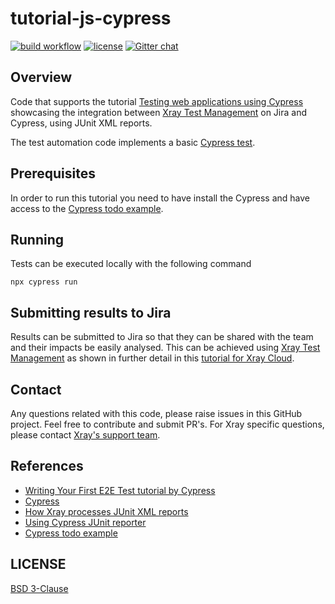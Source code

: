# tutorial-js-cypress
[![build workflow](https://github.com/Xray-App/tutorial-js-cypress/actions/workflows/main-cloud.yml/badge.svg)](https://github.com/Xray-App/tutorial-js-cypress/actions/workflows/main-cloud.yml)
[![license](https://img.shields.io/badge/License-BSD%203--Clause-green.svg)](https://opensource.org/licenses/BSD-3-Clause)
[![Gitter chat](https://badges.gitter.im/gitterHQ/gitter.png)](https://gitter.im/Xray-App/community)

## Overview
Code that supports the tutorial [Testing web applications using Cypress](https://docs.getxray.app/display/XRAYCLOUD/Testing+web+applications+using+Cypress) showcasing the integration between [Xray Test Management](https://www.getxray.app/) on Jira and Cypress, using JUnit XML reports.

The test automation code implements a basic [Cypress test](https://docs.cypress.io/guides/end-to-end-testing/writing-your-first-end-to-end-test).

## Prerequisites
In order to run this tutorial you need to have install the Cypress and have access to the [Cypress todo example](https://example.cypress.io/todo).

## Running
Tests can be executed locally with the following command
```
npx cypress run
```

## Submitting results to Jira

Results can be submitted to Jira so that they can be shared with the team and their impacts be easily analysed.
This can be achieved using [Xray Test Management](https://www.getxray.app/) as shown in further detail in this [tutorial for Xray Cloud](https://docs.getxray.app/display/XRAYCLOUD/Testing+web+applications+using+Cypress).

## Contact

Any questions related with this code, please raise issues in this GitHub project. Feel free to contribute and submit PR's.
For Xray specific questions, please contact [Xray's support team](https://jira.getxray.app/servicedesk/customer/portal/2).

## References

- [Writing Your First E2E Test tutorial by Cypress](https://docs.cypress.io/guides/end-to-end-testing/writing-your-first-end-to-end-test)
- [Cypress](https://cypress.io/)
- [How Xray processes JUnit XML reports](https://docs.getxray.app/display/XRAYCLOUD/Taking+advantage+of+JUnit+XML+reports)
- [Using Cypress JUnit reporter](https://docs.cypress.io/guides/tooling/reporters)
- [Cypress todo example](https://example.cypress.io/todo)


## LICENSE

[BSD 3-Clause](LICENSE)
